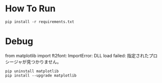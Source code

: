 # How To Run
```
pip install -r requirements.txt
```

# Debug
from matplotlib import ft2font: ImportError: DLL load failed: 指定されたプロシージャが見つかりません。
```
pip uninstall matplotlib
pip install --upgrade matplotlib
```
